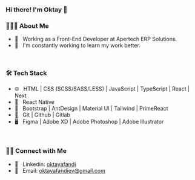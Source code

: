 ### Hi there! I'm Oktay 👋

<h3> 👨🏻‍💻 About Me </h3>

- 💼 &nbsp; Working as a Front-End Developer at Apertech ERP Solutions.
- 🌱 &nbsp; I'm constantly working to learn my work better.
  
<br/>

<h3> 🛠 Tech Stack </h3>

- 🌐 &nbsp; HTML | CSS (SCSS/SASS/LESS) | JavaScript | TypeScript | React | Next
- 📱 &nbsp; React Native
- 🎨 &nbsp; Bootstrap | AntDesign | Material UI | Tailwind | PrimeReact
- 🔧 &nbsp; Git | Github | Gitlab
- 🖥 &nbsp; Figma | Adobe XD | Adobe Photoshop | Adobe Illustrator

<br/>

<h3> 🤝🏻 Connect with Me </h3>

- 💬 &nbsp; Linkedin: <a href="https://www.linkedin.com/in/oktay-afandi-76365a209/">oktayafandi</a>
- 📩 &nbsp; Email: <a href="mailto:oktayafandiev@gmail.com">oktayafandiev@gmail.com</a>
